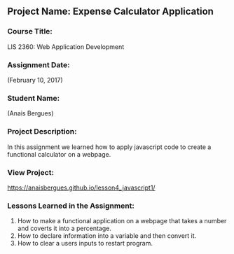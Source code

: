 ## Project Name:  Expense Calculator Application

### Course Title:
LIS 2360:  Web Application Development

### Assignment Date:  
(February 10, 2017)

### Student Name:  
(Anais Bergues)

### Project Description:
In this assignment we learned how to apply javascript code to create 
a functional calculator on a webpage.

### View Project:
 https://anaisbergues.github.io/lesson4_javascript1/

### Lessons Learned in the Assignment:
1. How to make a functional application on a webpage that takes a number and coverts
   it into a percentage.
2. How to declare information into a variable and then convert it.
3. How to clear a users inputs to restart program.

